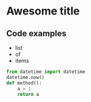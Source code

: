 # Awesome title

## Code examples

* list
* of
* items

~~~ python
from datetime import datetime
datetime.now()
def method():
    a = 1
    return a
~~~
